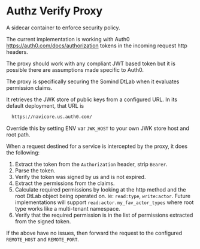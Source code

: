 Authz Verify Proxy
===========

A sidecar container to enforce security policy.

The current implementation is working with Auth0 <https://auth0.com/docs/authorization> tokens in the incoming
request http headers.

The proxy should work with any compliant JWT based token but it is possible there are assumptions made
specific to Auth0.

The proxy is specifically securing the Somind DtLab when it evaluates permission claims.

It retrieves the JWK store of public keys from a configured URL.  In its default deployment, that URL is

```bash
  https://navicore.us.auth0.com/
```

Override this by setting ENV var `JWK_HOST` to your own JWK store host and root path.

When a request destined for a service is intercepted by the proxy, it does the following:

  1. Extract the token from the `Authorization` header, strip `Bearer`.
  2. Parse the token.
  3. Verify the token was signed by us and is not expired.
  4. Extract the permissions from the claims.
  5. Calculate required permissions by looking at the http method and the root DtLab object being operated on.  ie: `read:type`, `write:actor`.  Future implementations will support `read:actor.my_fav_actor_types` where root type works like a multi-tenant namespace.
  6. Verify that the required permission is in the list of permissions extracted from the signed token.

If the above have no issues, then forward the request to the configured `REMOTE_HOST` and `REMOTE_PORT`.
